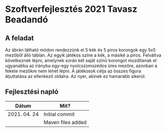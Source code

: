 # Szoftverfejlesztés 2021 Tavasz Beadandó

## A feladat

Az ábrán látható módon rendezzünk el 5 kék és 5 piros korongok egy 5x5 mezőből álló táblán. Az egyik játékos színe a kék, a másiké a piros. Felváltva következnek lépni, amelynek során két saját színű korongot mozdítanak el ugyanabba az irányba egy-egy nyolcszomszédos üres mezőre, azonban a fekete mezőkre nem lehet lépni. A játékosok célja az összes figura átjuttatása az ellenkező oldalra. Az nyer, akinek ez hamarabb sikerül.

## Fejlesztési napló

| Dátum        | Mit?              |
| ------------ | ----------------- |
| 2021. 04. 24 | Initial commit    |
|              | Maven files added |